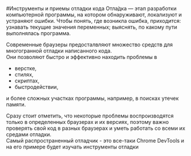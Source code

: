 #Инструменты и приемы отладки кода
Отла́дка — этап разработки компьютерной программы, на котором обнаруживают, локализуют и устраняют ошибки. Чтобы понять, где возникла ошибка, приходится: узнавать текущие значения переменных; выяснять, по какому пути выполнялась программа.

Современные браузеры предосталвляют множество средств для многогранной отладки написанного кода.     
Они позволяют быстро и эффективно находить проблемы в
* верстке,
* стилях,
* скриптах,
* быстродействии,

и более сложных участках программы, например, в поисках утечек памяти.  
 
Сразу стоит отметить, что некоторые проблемы воспроизводятся только в определенных браузерах и их версиях, поэтому важно проверять свой код в разных браузерах и уметь работать со всеми их средами отладки.    
Самый распространенный отладчик - это все-таки Chrome DevTools и на его примере будет изучать инструменты отладки
